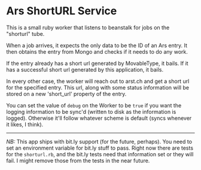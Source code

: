 Ars ShortURL Service
====================

This is a small ruby worker that listens to beanstalk for jobs on the "shorturl" tube.  

When a job arrives, it expects the only data to be the ID of an Ars entry.  It then obtains the entry from Mongo and checks if it needs to do any work.

If the entry already has a short url generated by MovableType, it bails.  If it has a successful short url generated by this application, it bails.

In every other case, the worker will reach out to arst.ch and get a short url for the specified entry.  This url, along with some status information will be stored on a new 'short_url' property of the entry.

You can set the value of ``debug`` on the Worker to be ``true`` if you want the logging information to be sync'd (written to disk as the information is logged).  Otherwise it'll follow whatever scheme is default (syncs whenever it likes, I think).

--------------

*NB:* This app ships with bit.ly support (for the future, perhaps).  You need to set an environment variable for bit.ly stuff to pass.  Right now there are tests for the ``shorturl.rb``, and the bit.ly tests need that information set or they will fail.  I might remove those from the tests in the near future.